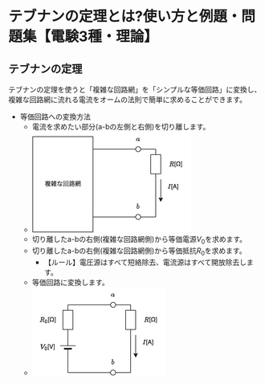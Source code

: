 # テブナンの定理とは?使い方と例題・問題集【電験3種・理論】

## テブナンの定理

テブナンの定理を使うと「複雑な回路網」を「シンプルな等価回路」に変換し、複雑な回路網に流れる電流をオームの法則で簡単に求めることができます。


- 等価回路への変換方法
    - 電流を求めたい部分(a-bの左側と右側)を切り離します。
    - ![図](./assets/1-7-thevenins-theorem1.png) 
    - 切り離したa-bの右側(複雑な回路網側)から等価電源$V_0$を求めます。
    - 切り離したa-bの右側(複雑な回路網側)から等価抵抗$R_0$を求めます。
        - 【ルール】電圧源はすべて短絡除去、電流源はすべて開放除去します。
    - 等価回路に変換します。
    - ![図](./assets/1-7-thevenins-theorem2.png) 